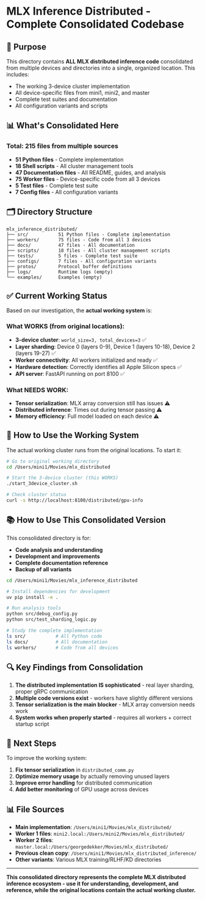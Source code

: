 # MLX Inference Distributed - Complete Consolidated Codebase

## 🎯 Purpose

This directory contains **ALL MLX distributed inference code** consolidated from multiple devices and directories into a single, organized location. This includes:

- The working 3-device cluster implementation
- All device-specific files from mini1, mini2, and master
- Complete test suites and documentation
- All configuration variants and scripts

## 📊 What's Consolidated Here

### Total: **215 files** from multiple sources
- **51 Python files** - Complete implementation
- **18 Shell scripts** - All cluster management tools  
- **47 Documentation files** - All README, guides, and analysis
- **75 Worker files** - Device-specific code from all 3 devices
- **5 Test files** - Complete test suite
- **7 Config files** - All configuration variants

## 🗂️ Directory Structure

```
mlx_inference_distributed/
├── src/           51 Python files - Complete implementation
├── workers/       75 files - Code from all 3 devices  
├── docs/          47 files - All documentation
├── scripts/       18 files - All cluster management scripts
├── tests/         5 files - Complete test suite
├── configs/       7 files - All configuration variants
├── protos/        Protocol buffer definitions
├── logs/          Runtime logs (empty)
└── examples/      Examples (empty)
```

## ✅ Current Working Status

Based on our investigation, the **actual working system** is:

### What WORKS (from original locations):
- **3-device cluster**: `world_size=3, total_devices=3` ✅
- **Layer sharding**: Device 0 (layers 0-9), Device 1 (layers 10-18), Device 2 (layers 19-27) ✅
- **Worker connectivity**: All workers initialized and ready ✅  
- **Hardware detection**: Correctly identifies all Apple Silicon specs ✅
- **API server**: FastAPI running on port 8100 ✅

### What NEEDS WORK:
- **Tensor serialization**: MLX array conversion still has issues ⚠️
- **Distributed inference**: Times out during tensor passing ⚠️
- **Memory efficiency**: Full model loaded on each device ⚠️

## 🚀 How to Use the Working System

The actual working cluster runs from the original locations. To start it:

```bash
# Go to original working directory
cd /Users/mini1/Movies/mlx_distributed

# Start the 3-device cluster (this WORKS)
./start_3device_cluster.sh

# Check cluster status
curl -s http://localhost:8100/distributed/gpu-info
```

## 📚 How to Use This Consolidated Version

This consolidated directory is for:
- **Code analysis and understanding**
- **Development and improvements**  
- **Complete documentation reference**
- **Backup of all variants**

```bash
cd /Users/mini1/Movies/mlx_inference_distributed

# Install dependencies for development
uv pip install -e .

# Run analysis tools
python src/debug_config.py
python src/test_sharding_logic.py

# Study the complete implementation
ls src/           # All Python code
ls docs/          # All documentation  
ls workers/       # Code from all devices
```

## 🔍 Key Findings from Consolidation

1. **The distributed implementation IS sophisticated** - real layer sharding, proper gRPC communication
2. **Multiple code versions exist** - workers have slightly different versions  
3. **Tensor serialization is the main blocker** - MLX array conversion needs work
4. **System works when properly started** - requires all workers + correct startup script

## 📝 Next Steps

To improve the working system:

1. **Fix tensor serialization** in `distributed_comm.py` 
2. **Optimize memory usage** by actually removing unused layers
3. **Improve error handling** for distributed communication
4. **Add better monitoring** of GPU usage across devices

## 📊 File Sources

- **Main implementation**: `/Users/mini1/Movies/mlx_distributed/`
- **Worker 1 files**: `mini2.local:/Users/mini2/Movies/mlx_distributed/`  
- **Worker 2 files**: `master.local:/Users/georgedekker/Movies/mlx_distributed/`
- **Previous clean copy**: `/Users/mini1/Movies/mlx_distributed_inference/`
- **Other variants**: Various MLX training/RLHF/KD directories

---

**This consolidated directory represents the complete MLX distributed inference ecosystem - use it for understanding, development, and reference, while the original locations contain the actual working cluster.**